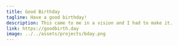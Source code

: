 ```yaml
---
title: Good Birthday
tagline: Have a good birthday!
description: This came to me in a vision and I had to make it.
link: https://goodbirth.day
image: ../../assets/projects/bday.png
---
```

